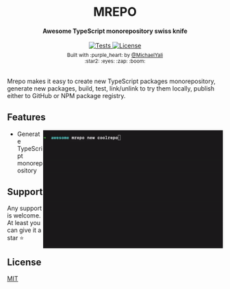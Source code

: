 <div align="center">
  <h1>MREPO</h1>
</div>

<div align="center">
  <strong>Awesome TypeScript monorepository swiss knife</strong>
</div>

<br />

<div align="center">
  <a href="https://github.com/zMotivat0r/mrepo/actions/workflows/tests.yml">
      <img src="https://github.com/zMotivat0r/mrepo/actions/workflows/tests.yml/badge.svg" alt="Tests" />
  </a>
  <a href="https://github.com/zMotivat0r/mrepo/blob/master/LICENSE">
      <img src="https://img.shields.io/github/license/zMotivat0r/mrepo.svg" alt="License" />
  </a>
</div>

<div align="center">
  <sub>Built with :purple_heart: by 
  <a href="https://twitter.com/MichaelYali">@MichaelYali</a>
  <div align="center">
    :star2: :eyes: :zap: :boom:
  </div>
</div>

<br />

Mrepo makes it easy to create new TypeScript packages monorepository, generate new packages, build, test, link/unlink to try them locally, publish either to GitHub or NPM package registry.

## Features

<img align="right" src="img/mrepo.gif" alt="Mrepo demo" width="420" />

- Generate TypeScript monorepository

## Support

Any support is welcome. At least you can give it a star :star:

## License

[MIT](LICENSE)
